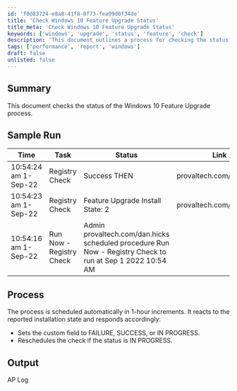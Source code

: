 ```yaml
---
id: 'f0d83724-e8a8-41f8-8f73-fea99d0f34de'
title: 'Check Windows 10 Feature Upgrade Status'
title_meta: 'Check Windows 10 Feature Upgrade Status'
keywords: ['windows', 'upgrade', 'status', 'feature', 'check']
description: 'This document outlines a process for checking the status of the Windows 10 Feature Upgrade process, including sample runs, output logs, and how the process reacts to different installation states.'
tags: ['performance', 'report', 'windows']
draft: false
unlisted: false
---
```


## Summary

This document checks the status of the Windows 10 Feature Upgrade process.

## Sample Run

| Time                     | Task               | Status                                           | Link                       |
|--------------------------|--------------------|--------------------------------------------------|----------------------------|
| 10:54:24 am 1-Sep-22    | Registry Check      | Success THEN                                     | provaltech.com/dan.hicks   |
| 10:54:23 am 1-Sep-22    | Registry Check      | Feature Upgrade Install State: 2                 | provaltech.com/dan.hicks   |
| 10:54:16 am 1-Sep-22    | Run Now - Registry Check | Admin provaltech.com/dan.hicks scheduled procedure Run Now - Registry Check to run at Sep 1 2022 10:54 AM |

## Process

The process is scheduled automatically in 1-hour increments. It reacts to the reported installation state and responds accordingly:
- Sets the custom field to FAILURE, SUCCESS, or IN PROGRESS.
- Reschedules the check if the status is IN PROGRESS.

## Output

AP Log
